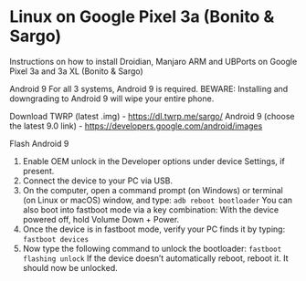 # Linux on Google Pixel 3a (Bonito &amp; Sargo) 
Instructions on how to install Droidian, Manjaro ARM and UBPorts on Google Pixel 3a and 3a XL (Bonito & Sargo)

Android 9
For all 3 systems, Android 9 is required. 
BEWARE: Installing and downgrading to Android 9 will wipe your entire phone.

Download
TWRP (latest .img) - https://dl.twrp.me/sargo/
Android 9 (choose the latest 9.0 link) - https://developers.google.com/android/images

Flash Android 9
1. Enable OEM unlock in the Developer options under device Settings, if present.
2. Connect the device to your PC via USB.
3. On the computer, open a command prompt (on Windows) or terminal (on Linux or macOS) window, and type:
```adb reboot bootloader```
  You can also boot into fastboot mode via a key combination:
  With the device powered off, hold Volume Down + Power.
4. Once the device is in fastboot mode, verify your PC finds it by typing:
```fastboot devices```
5. Now type the following command to unlock the bootloader:
```fastboot flashing unlock```
  If the device doesn’t automatically reboot, reboot it. It should now be unlocked.
